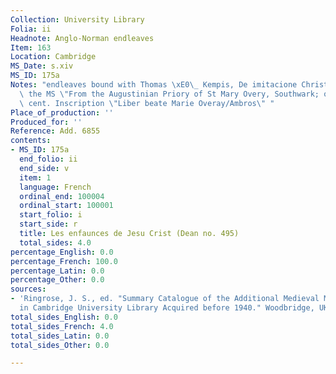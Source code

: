 ```yaml
---
Collection: University Library
Folia: ii
Headnote: Anglo-Norman endleaves
Item: 163
Location: Cambridge
MS_Date: s.xiv
MS_ID: 175a
Notes: "endleaves bound with Thomas \xE0\_ Kempis, De imitacione Christi;  rest of\
  \ the MS \"From the Augustinian Priory of St Mary Overy, Southwark; on 1r the xvi\
  \ cent. Inscription \"Liber beate Marie Overay/Ambros\" "
Place_of_production: ''
Produced_for: ''
Reference: Add. 6855
contents:
- MS_ID: 175a
  end_folio: ii
  end_side: v
  item: 1
  language: French
  ordinal_end: 100004
  ordinal_start: 100001
  start_folio: i
  start_side: r
  title: Les enfaunces de Jesu Crist (Dean no. 495)
  total_sides: 4.0
percentage_English: 0.0
percentage_French: 100.0
percentage_Latin: 0.0
percentage_Other: 0.0
sources:
- 'Ringrose, J. S., ed. "Summary Catalogue of the Additional Medieval Manuscripts
  in Cambridge University Library Acquired before 1940." Woodbridge, UK: Boydell.'
total_sides_English: 0.0
total_sides_French: 4.0
total_sides_Latin: 0.0
total_sides_Other: 0.0

---
```

